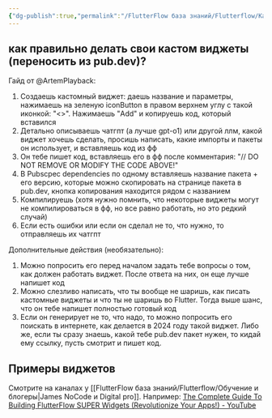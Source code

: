 ```yaml
---
{"dg-publish":true,"permalink":"/FlutterFlow база знаний/Flutterflow/Кастомные виджеты/","created":"2024-12-03T15:22:52.175-03:00","updated":"2024-12-03T15:51:31.292-03:00"}
---
```


## как правильно делать свои кастом виджеты (переносить из pub.dev)?
Гайд от @ArtemPlayback:

1. Создаешь кастомный виджет: даешь название и параметры, нажимаешь на зеленую iconButton в правом верхнем углу с такой иконкой: "<>". Нажимаешь "Add" и копируешь код, который вставился
2. Детально описываешь чатгпт (а лучше gpt-o1) или другой ллм, какой виджет хочешь сделать, просишь написать, какие импорты и пакеты он использует, и вставляешь код из фф
3. Он тебе пишет код, вставляешь его в фф после комментария: "// DO NOT REMOVE OR MODIFY THE CODE ABOVE!"
4. В Pubscpec dependencies по одному вставляешь название пакета + его версию, которые можно скопировать на странице пакета в pub.dev, кнопка копирования находится рядом с названием
5. Компилируешь (хотя нужно помнить, что некоторые виджеты могут не компилироваться в фф, но все равно работать, но это редкий случай)
6. Если есть ошибки или если он сделал не то, что нужно, то отправляешь их чатгпт


Дополнительные действия (необязательно):

1. Можно попросить его перед началом задать тебе вопросы о том, как должен работать виджет. После ответа на них, он еще лучше напишет код
2. Можно слезливо написать, что ты вообще не шаришь, как писать кастомные виджеты и что ты не шаришь во Flutter. Тогда выше шанс, что он тебе напишет полностью готовый код
3. Если он генерирует не то, что надо, то можно попросить его поискать в интернете, как делается в 2024 году такой виджет. Либо же, если ты сразу знаешь, какой тебе pub.dev пакет нужен, то кидай ему ссылку, пусть смотрит и пишет код.


## Примеры виджетов
Смотрите на каналах у [[FlutterFlow база знаний/Flutterflow/Обучение и блогеры\|James NoCode и Digital pro]]. 
Например:
[The Complete Guide To Building FlutterFlow SUPER Widgets (Revolutionize Your Apps!) - YouTube](https://www.youtube.com/watch?v=tbyp6S-bkpQ&t=1445s)

